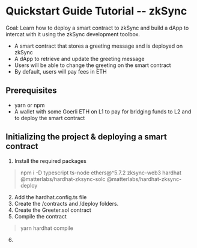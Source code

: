 # Quickstart Guide Tutorial -- zkSync

Goal: Learn how to deploy a smart contract to zkSync and build a dApp to intercat with it using the zkSync development toolbox.

- A smart contract that stores a greeting message and is deployed on zkSync
- A dApp to retrieve and update the greeting message
- Users will be able to change the greeting on the smart contract
- By default, users will pay fees in ETH

## Prerequisites

- yarn or npm
- A wallet with some Goerli ETH on L1 to pay for bridging funds to L2 and to deploy the smart contract

## Initializing the project & deploying a smart contract

1. Install the required packages
> npm i -D typescript ts-node ethers@^5.7.2 zksync-web3 hardhat @matterlabs/hardhat-zksync-solc @matterlabs/hardhat-zksync-deploy

2. Add the hardhat.config.ts file
3. Create the /contracts and /deploy folders.
4. Create the Greeter.sol contract
5. Compile the contract
  > yarn hardhat compile
6. 

